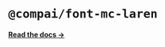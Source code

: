 # `@compai/font-mc-laren`

[**Read the docs &rarr;**](https://components.ai/docs/typefaces/mc-laren)
